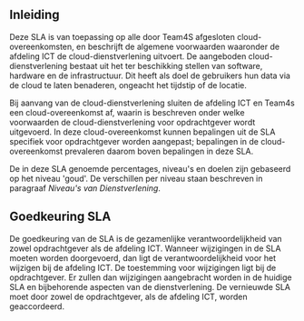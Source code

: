 ## Inleiding

Deze SLA is van toepassing op alle door Team4S afgesloten cloud-overeenkomsten, en beschrijft de algemene voorwaarden waaronder de afdeling ICT de cloud-dienstverlening uitvoert. De aangeboden cloud-dienstverlening bestaat uit het ter beschikking stellen van software, hardware en de infrastructuur. Dit heeft als doel de gebruikers hun data via de cloud te laten benaderen, ongeacht het tijdstip of de locatie.

Bij aanvang van de cloud-dienstverlening sluiten de afdeling ICT en Team4s een cloud-overeenkomst af, waarin is beschreven onder welke voorwaarden de cloud-dienstverlening voor opdrachtgever wordt uitgevoerd. In deze cloud-overeenkomst kunnen bepalingen uit de SLA specifiek voor opdrachtgever worden aangepast; bepalingen in de cloud-overeenkomst prevaleren daarom boven bepalingen in deze SLA.

De in deze SLA genoemde percentages, niveau's en doelen zijn gebaseerd op het niveau 'goud'. De verschillen per niveau staan beschreven in paragraaf _Niveau's van Dienstverlening_.

## Goedkeuring SLA

De goedkeuring van de SLA is de gezamenlijke verantwoordelijkheid van zowel opdrachtgever als de afdeling ICT. Wanneer wijzigingen in de SLA moeten worden doorgevoerd, dan ligt de verantwoordelijkheid voor het wijzigen bij de afdeling ICT. De toestemming voor wijzigingen ligt bij de opdrachtgever. Er zullen dan wijzigingen aangebracht worden in de huidige SLA en bijbehorende aspecten van de dienstverlening. De vernieuwde SLA moet door zowel de opdrachtgever, als de afdeling ICT, worden geaccordeerd.
